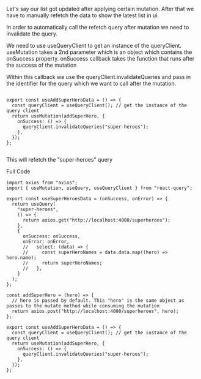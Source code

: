 Let's say our list got updated after applying certain mutation. After that we have to
manually refetch the data to show the latest list in ui.

In order to automatically call the refetch query after mutation we need to invalidate the query.

We need to use useQueryClient to get an instance of the queryClient.
useMutation takes a 2nd parameter which is an object which contains the onSuccess property.
onSuccess callback takes the function that runs after the success of the mutation

Within this callback we use the queryClient.invalidateQueries and pass in the identifier for
the query which we want to call after the mutation.

```

export const useAddSuperHeroData = () => {
  const queryClient = useQueryClient(); // get the instance of the query client
  return useMutation(addSuperHero, {
    onSuccess: () => {
      queryClient.invalidateQueries("super-heroes");
    },
  });
};


```

This will refetch the "super-heroes" query

Full Code

```
import axios from "axios";
import { useMutation, useQuery, useQueryClient } from "react-query";

export const useSuperHeroesData = (onSuccess, onError) => {
  return useQuery(
    "super-heroes",
    () => {
      return axios.get("http://localhost:4000/superheroes");
    },
    {
      onSuccess: onSuccess,
      onError: onError,
      //   select: (data) => {
      //     const superHeroNames = data.data.map((hero) => hero.name);
      //     return superHeroNames;
      //   },
    }
  );
};

const addSuperHero = (hero) => {
  // hero is passed by default. This "hero" is the same object as passes to the mutate method while consuming the mutation
  return axios.post("http://localhost:4000/superheroes", hero);
};

export const useAddSuperHeroData = () => {
  const queryClient = useQueryClient(); // get the instance of the query client
  return useMutation(addSuperHero, {
    onSuccess: () => {
      queryClient.invalidateQueries("super-heroes");
    },
  });
};

```
